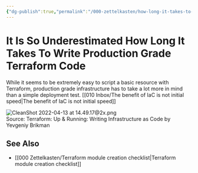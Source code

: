 ```yaml
---
{"dg-publish":true,"permalink":"/000-zettelkasten/how-long-it-takes-to-build-production-grade-infrastructure-from-scrach-with-ia-c/","tags":["topic/iac"],"noteIcon":""}
---
```



# It Is So Underestimated How Long It Takes To Write Production Grade Terraform Code

While it seems to be extremely easy to script a basic resource with Terraform, production grade infrastructure has to take a lot more in mind than a simple deployment test. [[010 Inbox/The benefit of IaC is not initial speed\|The benefit of IaC is not initial speed]]

![CleanShot 2022-04-13 at 14.49.17@2x.png](/img/user/010%20Inbox/_attachments/CleanShot%202022-04-13%20at%2014.49.17@2x.png)  
Source: Terraform: Up & Running: Writing Infrastructure as Code by Yevgeniy Brikman

## See Also

- [[000 Zettelkasten/Terraform module creation checklist\|Terraform module creation checklist]]